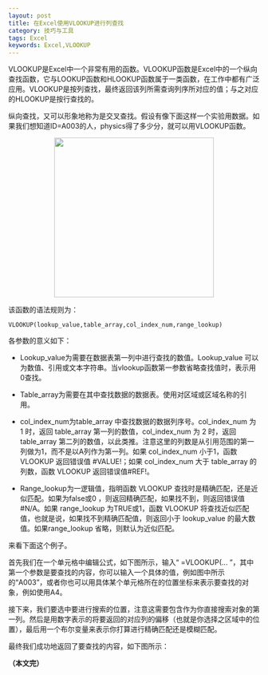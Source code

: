 ```yaml
---
layout: post
title: 在Excel使用VLOOKUP进行列查找
category: 技巧与工具
tags: Excel
keywords: Excel,VLOOKUP
---
```


VLOOKUP是Excel中一个非常有用的函数。VLOOKUP函数是Excel中的一个纵向查找函数，它与LOOKUP函数和HLOOKUP函数属于一类函数，在工作中都有广泛应用。VLOOKUP是按列查找，最终返回该列所需查询列序所对应的值；与之对应的HLOOKUP是按行查找的。

纵向查找，又可以形象地称为是交叉查找。假设有像下面这样一个实验用数据。如果我们想知道ID=A003的人，physics得了多少分，就可以用VLOOKUP函数。

<p align="center">
<img src="https://fzuo.github.io/assets/img/excel/excel10.png" width="320">
</p>

该函数的语法规则为：

```
VLOOKUP(lookup_value,table_array,col_index_num,range_lookup)
```

各参数的意义如下：

- Lookup_value为需要在数据表第一列中进行查找的数值。Lookup_value 可以为数值、引用或文本字符串。当vlookup函数第一参数省略查找值时，表示用0查找。

- Table_array为需要在其中查找数据的数据表。使用对区域或区域名称的引用。

- col_index_num为table_array 中查找数据的数据列序号。col_index_num 为 1 时，返回 table_array 第一列的数值，col_index_num 为 2 时，返回 table_array 第二列的数值，以此类推。注意这里的列数是从引用范围的第一列做为1，而不是以A列作为第一列。如果 col_index_num 小于1，函数 VLOOKUP 返回错误值 #VALUE!；如果 col_index_num 大于 table_array 的列数，函数 VLOOKUP 返回错误值#REF!。

- Range_lookup为一逻辑值，指明函数 VLOOKUP 查找时是精确匹配，还是近似匹配。如果为false或0 ，则返回精确匹配，如果找不到，则返回错误值 #N/A。如果 range_lookup 为TRUE或1，函数 VLOOKUP 将查找近似匹配值，也就是说，如果找不到精确匹配值，则返回小于 lookup_value 的最大数值。如果range_lookup 省略，则默认为近似匹配。

来看下面这个例子。

首先我们在一个单元格中编辑公式，如下图所示，输入“ =VLOOKUP(... ”，其中第一个参数是要查找的内容，你可以输入一个具体的值，例如图中所示的“A003”，或者你也可以用具体某个单元格所在的位置坐标来表示要查找的对象，例如使用A4。

接下来，我们要选中要进行搜索的位置，注意这需要包含作为你直接搜索对象的第一列。然后是用数字表示的将要返回的对应列的偏移（也就是你选择之区域中的位置），最后用一个布尔变量来表示你打算进行精确匹配还是模糊匹配。


最终我们成功地返回了要查找的内容，如下图所示：





**（本文完）**
